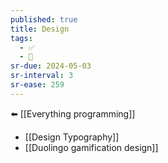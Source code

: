 ```yaml
---
published: true
title: Design
tags:
  - ✅
  - 🧭
sr-due: 2024-05-03
sr-interval: 3
sr-ease: 259
---
```

⬅️ [[Everything programming]]

- [[Design Typography]]
- [[Duolingo gamification design]]
